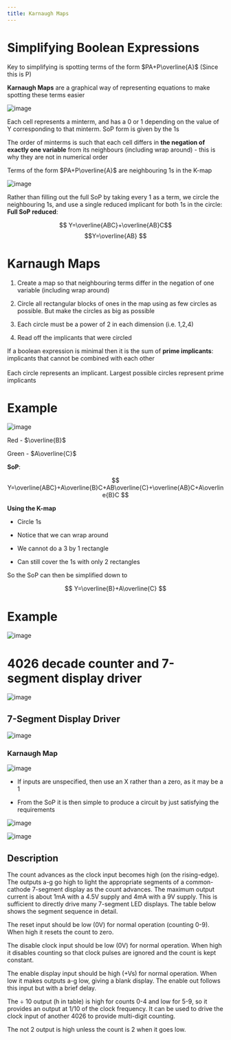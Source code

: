 ```yaml
---
title: Karnaugh Maps
---
```


# Simplifying Boolean Expressions

Key to simplifying is spotting terms of the form $PA+P\overline{A}$
(Since this is P)

**Karnaugh Maps** are a graphical way of representing equations to make
spotting these terms easier

![image](/img/Year_1/CSys/DEMA/Karnaugh/karnaughex.png)

Each cell represents a minterm, and has a 0 or 1 depending on the value
of Y corresponding to that minterm. SoP form is given by the 1s

The order of minterms is such that each cell differs in **the negation
of exactly one variable** from its neighbours (including wrap around) -
this is why they are not in numerical order

Terms of the form $PA+P\overline{A}$ are neighbouring 1s in the K-map

![image](/img/Year_1/CSys/DEMA/Karnaugh/kmap1.png)

Rather than filling out the full SoP by taking every 1 as a term, we
circle the neighbouring 1s, and use a single reduced implicant for both
1s in the circle: **Full SoP reduced**:

$$
Y=\overline{ABC}+\overline{AB}C$$ $$Y=\overline{AB}
$$

# Karnaugh Maps

1.  Create a map so that neighbouring terms differ in the negation of
    one variable (including wrap around)

2.  Circle all rectangular blocks of ones in the map using as few
    circles as possible. But make the circles as big as possible

3.  Each circle must be a power of 2 in each dimension (i.e. 1,2,4)

4.  Read off the implicants that were circled

If a boolean expression is minimal then it is the sum of **prime
implicants**: implicants that cannot be combined with each other\
\
Each circle represents an implicant. Largest possible circles represent
prime implicants

# Example

![image](/img/Year_1/CSys/DEMA/Karnaugh/kmap2.png)

Red - $\overline{B}$

Green - $A\overline{C}$

**SoP**:

$$
Y=\overline{ABC}+A\overline{B}C+AB\overline{C}+\overline{AB}C+A\overline{B}C
$$

**Using the K-map**

- Circle 1s

- Notice that we can wrap around

- We cannot do a 3 by 1 rectangle

- Can still cover the 1s with only 2 rectangles

So the SoP can then be simplified down to

$$
Y=\overline{B}+A\overline{C}
$$

# Example

![image](/img/Year_1/CSys/DEMA/Karnaugh/karnaughex1.png)

# 4026 decade counter and 7-segment display driver

![image](/img/Year_1/CSys/DEMA/Karnaugh/4026decade.png)

## 7-Segment Display Driver

![image](/img/Year_1/CSys/DEMA/Karnaugh/7seg.png)

### Karnaugh Map

![image](/img/Year_1/CSys/DEMA/Karnaugh/7se_Karnaugh1.png)

- If inputs are unspecified, then use an X rather than a zero, as it
  may be a 1

- From the SoP it is then simple to produce a circuit by just
  satisfying the requirements

![image](/img/Year_1/CSys/DEMA/Karnaugh/circuit1.png)

![image](/img/Year_1/CSys/DEMA/Karnaugh/circuit2.png)

## Description

The count advances as the clock input becomes high (on the rising-edge).
The outputs a-g go high to light the appropriate segments of a
common-cathode 7-segment display as the count advances. The maximum
output current is about 1mA with a 4.5V supply and 4mA with a 9V supply.
This is sufficient to directly drive many 7-segment LED displays. The
table below shows the segment sequence in detail.

The reset input should be low (0V) for normal operation (counting 0-9).
When high it resets the count to zero.

The disable clock input should be low (0V) for normal operation. When
high it disables counting so that clock pulses are ignored and the count
is kept constant.

The enable display input should be high (+Vs) for normal operation. When
low it makes outputs a-g low, giving a blank display. The enable out
follows this input but with a brief delay.

The $\div$ 10 output (h in table) is high for counts 0-4 and low for 5-9,
so it provides an output at 1/10 of the clock frequency. It can be used
to drive the clock input of another 4026 to provide multi-digit
counting.

The not 2 output is high unless the count is 2 when it goes low.
